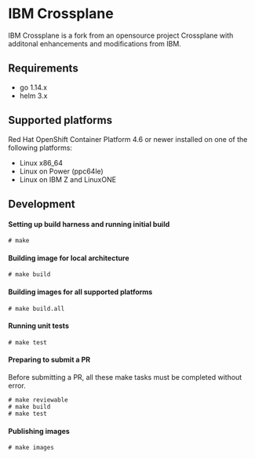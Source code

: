 # IBM Crossplane

IBM Crossplane is a fork from an opensource project Crossplane with additonal enhancements and modifications from IBM.

## Requirements

- go 1.14.x
- helm 3.x

## Supported platforms

Red Hat OpenShift Container Platform 4.6 or newer installed on one of the following platforms:

- Linux x86_64
- Linux on Power (ppc64le)
- Linux on IBM Z and LinuxONE

## Development

#### Setting up build harness and running initial build

```
# make 
```

#### Building image for local architecture

```
# make build
```

#### Building images for all supported platforms

```
# make build.all
```

#### Running unit tests

```
# make test
```

#### Preparing to submit a PR

Before submitting a PR, all these make tasks must be completed without error.

```
# make reviewable
# make build
# make test
```

#### Publishing images

```
# make images
```